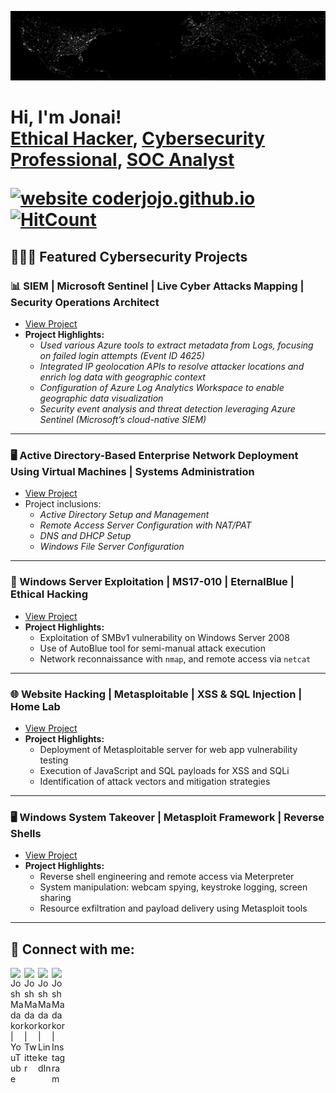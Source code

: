 [![Header](ATWDP.png)](https://eoimages.gsfc.nasa.gov/images/imagerecords/55000/55167/nightearth.gif)

<h1>Hi, I'm Jonai! <br/><a href="https://www.linkedin.com/in/jonai-serrano-350480174/">Ethical Hacker</a>, <a href="https://www.linkedin.com/in/jonai-serrano-350480174/">Cybersecurity Professional</a>, <a/h1> <a href="https://www.linkedin.com/in/jonai-serrano-350480174/">SOC Analyst</a>

[![website coderjojo.github.io](https://img.shields.io/website-up-down-green-red/http/coderjojo.github.io/creative-profile-readme.svg)](https://coderjojo.github.io/creative-profile-readme/)
[![HitCount](https://views.whatilearened.today)](https://github.com/coderjojo/creative-profile-readme)
## 🧑‍💻🔐 Featured Cybersecurity Projects

### **📊 SIEM | Microsoft Sentinel | Live Cyber Attacks Mapping | Security Operations Architect**
- [View Project](https://github.com/JonaiSerrano/Designing_Azure_Sentinel_SIEM-Live-Attack-Map-Monitoring-)
- **Project Highlights:**
  - *Used various Azure tools to extract metadata from Logs, focusing on failed login attempts (Event ID 4625)*
  - *Integrated IP geolocation APIs to resolve attacker locations and enrich log data with geographic context*
  - *Configuration of Azure Log Analytics Workspace to enable geographic data visualization*
  - *Security event analysis and threat detection leveraging Azure Sentinel (Microsoft’s cloud-native SIEM)*
   
---

### **🖥️ Active Directory-Based Enterprise Network Deployment Using Virtual Machines | Systems Administration**
  - [View Project](https://tmkamal.github.io/under-construction-template/)
  - Project inclusions:
    - *Active Directory Setup and Management*
    - *Remote Access Server Configuration with NAT/PAT*
    - *DNS and DHCP Setup*
    - *Windows File Server Configuration*

---

### **🔐 Windows Server Exploitation | MS17-010 | EternalBlue | Ethical Hacking**
- [View Project](https://tmkamal.github.io/under-construction-template/)
- **Project Highlights:**
  - Exploitation of SMBv1 vulnerability on Windows Server 2008
  - Use of AutoBlue tool for semi-manual attack execution
  - Network reconnaissance with `nmap`, and remote access via `netcat`

---

### **🌐 Website Hacking | Metasploitable | XSS & SQL Injection | Home Lab**
- [View Project](https://tmkamal.github.io/under-construction-template/)
- **Project Highlights:**
  - Deployment of Metasploitable server for web app vulnerability testing
  - Execution of JavaScript and SQL payloads for XSS and SQLi
  - Identification of attack vectors and mitigation strategies

---

### **🖥️ Windows System Takeover | Metasploit Framework | Reverse Shells**
- [View Project](https://tmkamal.github.io/under-construction-template/)
- **Project Highlights:**
  - Reverse shell engineering and remote access via Meterpreter
  - System manipulation: webcam spying, keystroke logging, screen sharing
  - Resource exfiltration and payload delivery using Metasploit tools

---


<h2> 🤳 Connect with me:</h2>

[<img align="left" alt="JoshMadakor | YouTube" width="22px" src="https://cdn.jsdelivr.net/npm/simple-icons@v3/icons/youtube.svg" />][youtube]
[<img align="left" alt="JoshMadakor | Twitter" width="22px" src="https://cdn.jsdelivr.net/npm/simple-icons@v3/icons/twitter.svg" />][X]
[<img align="left" alt="JoshMadakor | LinkedIn" width="22px" src="https://cdn.jsdelivr.net/npm/simple-icons@v3/icons/linkedin.svg" />][linkedin]
[<img align="left" alt="JoshMadakor | Instagram" width="22px" src="https://cdn.jsdelivr.net/npm/simple-icons@v3/icons/instagram.svg" />][instagram]

[X]: https://x.com/Prometheus_CIA
[youtube]: https://www.youtube.com/@Jonaithesecurityguy
[instagram]: https://www.instagram.com/jonai_the_security_guy/
[linkedin]: https://www.linkedin.com/in/jonai-serrano-350480174/

